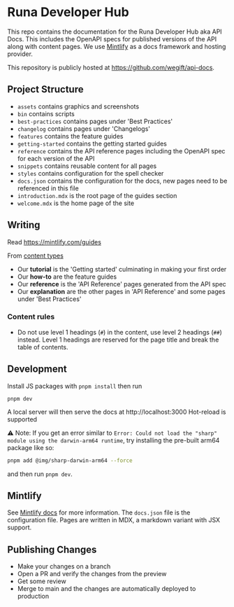 # Runa Developer Hub

This repo contains the documentation for the Runa Developer Hub aka API Docs. This includes the OpenAPI specs for published versions of the API along with content pages. We use [Mintlify](https://mintlify.com) as a docs framework and hosting provider.

This repository is publicly hosted at https://github.com/wegift/api-docs.

## Project Structure

- `assets` contains graphics and screenshots
- `bin` contains scripts
- `best-practices` contains pages under 'Best Practices'
- `changelog` contains pages under 'Changelogs'
- `features` contains the feature guides
- `getting-started` contains the getting started guides
- `reference` contains the API reference pages including the OpenAPI spec for each version of the API
- `snippets` contains reusable content for all pages
- `styles` contains configuration for the spell checker
- `docs.json` contains the configuration for the docs, new pages need to be referenced in this file
- `introduction.mdx` is the root page of the guides section
- `welcome.mdx` is the home page of the site

## Writing

Read https://mintlify.com/guides

From [content types](https://mintlify.com/guides/content-types)

- Our **tutorial** is the 'Getting started' culminating in making your first order
- Our **how-to** are the feature guides
- Our **reference** is the 'API Reference' pages generated from the API spec
- Our **explanation** are the other pages in 'API Reference' and some pages under 'Best Practices'

### Content rules

- Do not use level 1 headings (`#`) in the content, use level 2 headings (`##`) instead. Level 1 headings are reserved for the page title and break the table of contents.

## Development

Install JS packages with `pnpm install` then run

```
pnpm dev
```

A local server will then serve the docs at http://localhost:3000
Hot-reload is supported

⚠️ Note: If you get an error similar to `Error: Could not load the "sharp" module using the darwin-arm64 runtime`, try installing the pre-built arm64 package like so:

```bash
pnpm add @img/sharp-darwin-arm64 --force
```

and then run `pnpm dev`.

## Mintlify

See [Mintlify docs](https://mintlify.com/docs) for more information. The `docs.json` file is the configuration file. Pages are written in MDX, a markdown variant with JSX support.

## Publishing Changes

- Make your changes on a branch
- Open a PR and verify the changes from the preview
- Get some review
- Merge to main and the changes are automatically deployed to production
